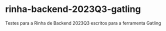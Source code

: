 # rinha-backend-2023Q3-gatling
Testes para a Rinha de Backend 2023Q3 escritos para a ferramenta Gatling

